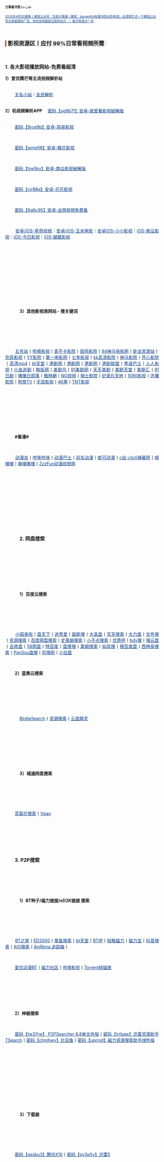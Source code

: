 <section style="font-size:16px;">
    <p>
        <span style="font-weight: bold; font-size: 10px;">万事屋书签 (ง •̀_•́)ง</span>
    </p>
    <p>
        <a href="http://qr06.cn/C3tw81" style="color: rgb(0, 56, 132); text-decoration-line: underline; font-size: 10px;">2020年4月1日更新丨微信公众号：包哥万事屋丨微信：baoge404</a><span style="color: rgb(0, 56, 132); text-decoration-line: underline; font-size: 10px;"><a href="https://mp.weixin.qq.com/mp/profile_ext?action=home&__biz=MzI5NDE1MDgzOQ==#wechat_redirect" style="color: rgb(0, 56, 132);">如果书签对你有用，还请帮忙点一下微信公众号文章底部的广告，你的支持就是包哥的动力：）每日有效点一次</a></span>
    </p>
    <p>
        <br/>
    </p>
    <p>
        <span style="caret-color: red; font-size: 18px; font-weight: bold; background-color: #C0504D;">&nbsp;</span><span style="caret-color: red; font-size: 18px; font-weight: bold; background-color: #EFEFEF;">&nbsp;影视资源区丨应付 99%日常看视频所需&nbsp;&nbsp;</span><br/>
    </p>
    <p style="line-height: normal;">
        <br/>
    </p>
    <p style="line-height: normal;">
        <span style="font-weight: bold;">1. 各大影视播放网站-免费看超清</span>
    </p>
    <p>
        <span style="font-weight: bold; caret-color: red; font-size: 14px;">1）爱优腾芒等主流视频解析站<br/></span>
    </p>
    <p style="text-align:justify; white-space: pre-wrap; font-size: 14px; line-height: normal;">
        <span style="color: rgb(0, 56, 132); text-decoration-line: underline;"><a href="https://www.administrator5.com/" style="color: rgb(0, 56, 132);">无名小站</a></span><span style="color: rgb(131, 131, 131);">丨</span><a href="http://www.qmaile.com/" style="caret-color: red; color: rgb(0, 56, 132); text-decoration-line: underline;">全民解析</a>
    </p>
    <p>
        <span style="font-weight: bold; font-size: 14px;">2）机视频解析APP</span> &nbsp; &nbsp;<span style="color: rgb(0, 56, 132); text-decoration-line: underline; font-size: 14px;"><a href="https://share.weiyun.com/5gNA4ss" style="color: rgb(0, 56, 132);">密码【ug9b7f】安卓-就爱看影视破解版</a></span>
    </p>
    <p style="text-align:justify; white-space: pre-wrap; font-size: 14px; line-height: normal;">
        <span style="caret-color: red; color: rgb(0, 56, 132); text-decoration-line: underline;"><a href="https://share.weiyun.com/5lGSFwC" style="caret-color: red; color: rgb(0, 56, 132);">密码【8rce9b】安卓-简易影视</a></span>
    </p>
    <p style="text-align:justify; white-space: pre-wrap; font-size: 14px; line-height: normal;">
        <span style="caret-color: red; color: rgb(0, 56, 132); text-decoration-line: underline;"><a href="https://share.weiyun.com/5cU80DE" style="caret-color: red; color: rgb(0, 56, 132);">密码【wmpfj8】安卓-飘花影视</a></span>
    </p>
    <p style="text-align:justify; white-space: pre-wrap; font-size: 14px; line-height: normal;">
        <span style="caret-color: red; color: rgb(0, 56, 132); text-decoration-line: underline;"><a href="https://share.weiyun.com/53dyzwD" style="caret-color: red; color: rgb(0, 56, 132);">密码【tne5kx】安卓-南瓜影视破解版</a></span>
    </p>
    <p style="text-align:justify; white-space: pre-wrap; font-size: 14px; line-height: normal;">
        <span style="caret-color: red; color: rgb(0, 56, 132); text-decoration-line: underline;"><a href="https://share.weiyun.com/5N89Qiu" style="caret-color: red; color: rgb(0, 56, 132);">密码【cjr88q】安卓-花花影视</a></span>
    </p>
    <p style="text-align:justify; white-space: pre-wrap; font-size: 14px; line-height: normal;">
        <span style="caret-color: red; color: rgb(0, 56, 132); text-decoration-line: underline;"><a href="https://share.weiyun.com/5Ckv3Aa" style="caret-color: red; color: rgb(0, 56, 132);">密码【8g6c95】安卓-全网视频免费看</a></span>
    </p>
    <p style="text-align:justify; white-space: pre-wrap; font-size: 14px; line-height: normal;">
        <a href="http://www.star.vin/" textvalue="安卓/iOS-星雨视频" style="caret-color: red; color: rgb(0, 56, 132); text-decoration-line: underline;">安卓/iOS-星雨视频</a><span style="caret-color: red; color: #838383;">丨</span><a href="https://ymdy.app/" style="caret-color: red; color: rgb(0, 56, 132); text-decoration-line: underline;">安卓/iOS-玉米电影</a><span style="caret-color: red; color: #838383;">丨</span><a href="https://xiao1.app/" style="caret-color: red; color: rgb(0, 56, 132); text-decoration-line: underline;">安卓iOS-小小影视</a><span style="caret-color: red; color: #838383;">丨</span><a href="https://apps.apple.com/cn/app/%E5%8D%97%E7%93%9C%E5%AE%B6%E5%85%B7/id1498953691" style="caret-color: red; color: rgb(0, 56, 132); text-decoration-line: underline;">iOS-南瓜影视</a><span style="caret-color: red; color: #838383;">丨</span><a href="https://apps.apple.com/cn/app/%E4%BB%8A%E6%97%A5%E5%BD%B1%E8%A7%86-%E7%9C%8B%E5%A5%BD%E5%89%A7-%E4%B8%8A%E4%BB%8A%E6%97%A5%E5%BD%B1%E8%A7%86/id1322243737" style="caret-color: red; color: rgb(0, 56, 132); text-decoration-line: underline;">iOS-今日影视</a><span style="caret-color: red; color: #838383;">丨</span><a href="https://apps.apple.com/cn/app/id1474749614" style="caret-color: red; color: rgb(0, 56, 132); text-decoration-line: underline;">iOS-蝴蝶影视</a>
    </p>
    <p style="text-align:left;white-space: pre-wrap; line-height: 1.75; font-size: 14px;">
        <br/>
    </p>
    <section yne-bulb-block="paragraph" style="white-space: pre-wrap; text-align: justify; line-height: 1.75; font-size: 14px;">
        <p style="line-height: normal;">
            <span style="font-weight: bold;">3）其他影视类网站 - 搜关键词</span>
        </p>
    </section>
    <p style="text-align:justify; white-space: pre-wrap; font-size: 14px; line-height: normal;">
        <a href="http://www.wuhaozhan.net/" textvalue="五号站" style="color: rgb(0, 56, 132); text-decoration-line: underline; font-size: 16px;"><span style="font-size: 14px;">五号站</span></a><span style="caret-color: red;">丨</span><a href="https://bde4.com/" style="caret-color: red; color: rgb(0, 56, 132); text-decoration-line: underline;">哔嘀影视</a><span style="caret-color: red;">丨</span><a href="https://www.zhenbuka.com/" style="caret-color: red; color: rgb(0, 56, 132); text-decoration-line: underline;">真不卡影院</a><span style="caret-color: red;">丨</span><a href="https://www.tianjiyy123.com/" style="caret-color: red; color: rgb(0, 56, 132); text-decoration-line: underline;">田鸡影院</a><span style="caret-color: red;">丨</span><a href="http://www.9rmb.com/" style="caret-color: red; color: rgb(0, 56, 132); text-decoration-line: underline;">94神马电影网</a><span style="caret-color: red;">丨</span><a href="https://www.vodsee.com/" style="caret-color: red; color: rgb(0, 56, 132); text-decoration-line: underline;">卧龙资源站</a><span style="caret-color: red;">丨</span><a href="https://www.nfmovies.com/" style="caret-color: red; color: rgb(0, 56, 132); text-decoration-line: underline;">奈菲影视</a><span style="caret-color: red;">丨</span><a href="https://www.yyzone.net/" style="caret-color: red; color: rgb(0, 56, 132); text-decoration-line: underline;">YY影院</a><span style="caret-color: red;">丨</span><a href="https://www.001d.com/" style="caret-color: red; color: rgb(0, 56, 132); text-decoration-line: underline;">第一电影网</a><span style="caret-color: red;">丨</span><a href="http://www.dynamicpuer.com/" style="caret-color: red; color: rgb(0, 56, 132); text-decoration-line: underline;">七年影视</a><span style="caret-color: red;">丨</span><a href="http://www.kk3.tv/" style="caret-color: red; color: rgb(0, 56, 132); text-decoration-line: underline;">kk高清影院</a><span style="caret-color: red;">丨</span><span style="caret-color: red; color: rgb(0, 56, 132); text-decoration-line: underline;"><a href="https://www.jlszyy.cc/" style="caret-color: red; color: rgb(0, 56, 132);">神马影院</a></span><span style="caret-color: red;">丨</span><a href="https://kushizhu.com/" textvalue="开心影院" style="color: rgb(0, 56, 132); font-size: 16px;"><span style="caret-color: red; text-decoration-line: underline; font-size: 14px;">开心影院</span></a><span style="caret-color: red;">丨</span><a href="https://www.mp4pa.com/" style="caret-color: red; color: rgb(0, 56, 132); text-decoration-line: underline;">高清mp4</a><span style="caret-color: red;">丨</span><a href="https://www.jsr9.com/" style="caret-color: red; color: rgb(0, 56, 132); text-decoration-line: underline;">bt天堂</a><span style="caret-color: red;">丨</span><a href="http://www.yueyu2.com/" textvalue="港剧网" style="color: rgb(0, 56, 132); font-size: 16px;"><span style="caret-color: red; text-decoration-line: underline; font-size: 14px;">港剧网</span></a><span style="caret-color: red;">丨</span><span style="caret-color: red; color: rgb(0, 56, 132); text-decoration-line: underline;"><a href="http://www.metvb1.com/index.html" style="color: rgb(0, 56, 132);">港剧网</a></span><span style="caret-color: red;">丨</span><a href="https://www.gangjuw.com/" style="caret-color: red; color: rgb(0, 56, 132); text-decoration-line: underline;">港剧网</a><span style="caret-color: red;">丨</span><a href="https://www.wotvb.com/" style="caret-color: red; color: rgb(0, 56, 132); text-decoration-line: underline;">港剧联盟</a><span style="caret-color: red;">丨</span><a href="https://www.tvb8c.com/" style="caret-color: red; color: rgb(0, 56, 132); text-decoration-line: underline;">粤语巴士</a><span style="caret-color: red;">丨</span><a href="http://www.yyetss.com/" style="caret-color: red; color: rgb(0, 56, 132); text-decoration-line: underline;">人人影视</a><span style="caret-color: red;">丨</span><a href="http://www.ixiazai.vip/" style="caret-color: red; color: rgb(0, 56, 132); text-decoration-line: underline;">小虫追剧</a><span style="caret-color: red;">丨</span><a href="https://www.hanfan.cc/" style="caret-color: red; color: rgb(0, 56, 132); text-decoration-line: underline;">韩饭网</a><span style="caret-color: red;">丨</span><a href="http://www.meijuniao.com/" style="caret-color: red; color: rgb(0, 56, 132); text-decoration-line: underline;">美剧鸟</a><span style="caret-color: red;">丨</span><a href="https://91mjw.com/" style="caret-color: red; color: rgb(0, 56, 132); text-decoration-line: underline;">91美剧网</a><span style="caret-color: red;">丨</span><a href="http://www.ttzmz.vip/" style="caret-color: red; color: rgb(0, 56, 132); text-decoration-line: underline;">天天美剧</a><span style="caret-color: red;">丨</span><a href="http://www.meijutt.cn/" style="caret-color: red; color: rgb(0, 56, 132); text-decoration-line: underline;">美剧天堂</a><span style="caret-color: red;">丨</span><a href="http://www.meijuhui520.com/" style="caret-color: red; color: rgb(0, 56, 132); text-decoration-line: underline;">美剧汇</a><span style="caret-color: red;">丨</span><a href="http://www.wwmulu.com/" style="caret-color: red; color: rgb(0, 56, 132); text-decoration-line: underline;">91日剧</a><span style="caret-color: red;">丨</span><a href="http://www.zzrbl.com/" style="caret-color: red; color: rgb(0, 56, 132); text-decoration-line: underline;">猪猪日部落</a><span style="caret-color: red;">丨</span><a href="https://8maple.ru/" style="caret-color: red; color: rgb(0, 56, 132); text-decoration-line: underline;">楓林網</a><span style="caret-color: red;">丨</span><a href="https://www.novipnoad.com/" style="caret-color: red; color: rgb(0, 56, 132); text-decoration-line: underline;">NO视频</a><span style="caret-color: red;">丨</span><a href="http://www.74bt.com/" style="caret-color: red; color: rgb(0, 56, 132); text-decoration-line: underline;">骑士影院</a><span style="caret-color: red;">丨</span><a href="http://www.jlpcn.net/" style="caret-color: red; color: rgb(0, 56, 132); text-decoration-line: underline;">纪录片天地</a><span style="caret-color: red;">丨</span><a href="http://1090ys.com/" style="caret-color: red; color: rgb(0, 56, 132); text-decoration-line: underline;">1090影视</a><span style="caret-color: red;">丨</span><a href="http://www.xunbody.com/" style="caret-color: red; color: rgb(0, 56, 132); text-decoration-line: underline;">迅播影院</a><span style="caret-color: red;">丨</span><a href="http://xiguayyv1.com/" style="caret-color: red; color: rgb(0, 56, 132); text-decoration-line: underline;">狗带TV</a><span style="caret-color: red;">丨</span><a href="https://53ys.cc/" style="caret-color: red; color: rgb(0, 56, 132); text-decoration-line: underline;">无双影视</a><span style="caret-color: red;">丨</span><a href="http://www.kkkkmao.com/" style="caret-color: red; color: rgb(0, 56, 132); text-decoration-line: underline;">4K屋</a><span style="caret-color: red;">丨</span><a href="http://www.tntdy3.vip/" textvalue="TNT影视" style="caret-color: red; color: rgb(0, 56, 132); text-decoration-line: underline;">TNT影视</a>
    </p>
    <p style="text-align:justify;white-space: pre-wrap; line-height: 1.75; font-size: 14px;">
        <br/>
    </p>
    <p style="text-align:justify; white-space: pre-wrap; font-size: 14px; line-height: normal;">
        <span style="font-weight: bold;">#看漫#</span>
    </p>
    <p style="text-align:justify; white-space: pre-wrap; font-size: 14px; line-height: normal;">
        <a href="http://www.dmd8.com/" textvalue="动漫岛" style="color: rgb(0, 56, 132); text-decoration-line: underline; font-size: 16px;"><span style="font-size: 14px;">动漫岛</span></a><span style="caret-color: red;">丨</span><a href="http://www.bimibimi.tv/" style="caret-color: red; color: rgb(0, 56, 132); text-decoration-line: underline;">哔咪哔咪</a><span style="caret-color: red;">丨</span><a href="http://www.busdm.com/" style="caret-color: red; color: rgb(0, 56, 132); text-decoration-line: underline;">动漫巴士</a><span style="caret-color: red;">丨</span><a href="https://dmfengche.com/" style="caret-color: red; color: rgb(0, 56, 132); text-decoration-line: underline;">风车动漫</a><span style="caret-color: red;">丨</span><a href="http://www.nicotv.me/" style="caret-color: red; color: rgb(0, 56, 132); text-decoration-line: underline;">妮可动漫</a><span style="caret-color: red;">丨</span><a href="https://www.clicli.me/" style="caret-color: red; color: rgb(0, 56, 132); text-decoration-line: underline;">c站-clicli弹幕网</a><span style="caret-color: red;">丨</span><a href="https://www.dililitv.com/" style="caret-color: red; color: rgb(0, 56, 132); text-decoration-line: underline;">嘀哩哩</a><span style="caret-color: red;">丨</span><a href="http://www.silisili.cc/" style="caret-color: red; color: rgb(0, 56, 132); text-decoration-line: underline;">嘶哩嘶哩</a><span style="caret-color: red;">丨</span><a href="http://www.zzzfun.com/" style="caret-color: red; color: rgb(0, 56, 132); text-decoration-line: underline;">ZzzFun动漫视频网</a>
    </p>
    <p style="text-align:justify;white-space: pre-wrap; line-height: 1.75; font-size: 14px;">
        <br/>
    </p>
    <section yne-bulb-block="paragraph" style="white-space: pre-wrap; text-align: justify; line-height: 1.75; font-size: 14px;">
        <p style="line-height: normal;">
            <span style="font-weight: bold; font-size: 16px;">2. 网盘搜索</span>
        </p>
    </section>
    <section yne-bulb-block="paragraph" style="white-space: pre-wrap; text-align: justify; line-height: 1.75; font-size: 14px;">
        <p style="line-height: normal;">
            <span style="font-weight: bold;">1）百度云搜索</span>
        </p>
    </section>
    <p style="text-align:justify; white-space: pre-wrap; font-size: 14px; line-height: normal;">
        <a href="https://www.xiaozhaolaila.com/" textvalue="小昭来啦" style="color: rgb(0, 56, 132); text-decoration-line: underline; font-size: 16px;"><span style="font-size: 14px;">小昭来啦</span></a><span style="caret-color: red;">丨</span><a href="https://www.pantianxia.com/" style="caret-color: red; color: rgb(0, 56, 132); text-decoration-line: underline;">盘天下</a><span style="caret-color: red;">丨</span><a href="http://hao.misiai.com/" style="caret-color: red; color: rgb(0, 56, 132); text-decoration-line: underline;">迷思爱</a><span style="caret-color: red;">丨</span><a href="https://www.chaonengso.com/" style="caret-color: red; color: rgb(0, 56, 132); text-decoration-line: underline;">超能搜</a><span style="caret-color: red;">丨</span><a href="https://www.dashengpan.com/" style="caret-color: red; color: rgb(0, 56, 132); text-decoration-line: underline;">大圣盘</a><span style="caret-color: red;">丨</span><a href="http://www.daysou.com/" style="caret-color: red; color: rgb(0, 56, 132); text-decoration-line: underline;">天天搜索</a><span style="caret-color: red;">丨</span><a href="https://dalipan.com/" style="caret-color: red; color: rgb(0, 56, 132); text-decoration-line: underline;">大力盘</a><span style="caret-color: red;">丨</span><a href="http://wjsou.com/" style="caret-color: red; color: rgb(0, 56, 132); text-decoration-line: underline;">文件搜</a><span style="caret-color: red;">丨</span><a href="http://magnet.chongbuluo.com/" style="caret-color: red; color: rgb(0, 56, 132); text-decoration-line: underline;">资源搜索</a><span style="caret-color: red;">丨</span><span style="caret-color: red; color: rgb(0, 56, 132); text-decoration-line: underline;"><a href="http://m.51caichang.com/" style="color: rgb(0, 56, 132);">百度网盘搜索</a></span><span style="caret-color: red;">丨</span><a href="http://slimego.cn/" style="caret-color: red; color: rgb(0, 56, 132); text-decoration-line: underline;">史莱姆搜索</a><span style="caret-color: red;">丨</span><a href="https://www.xiaoso.net/" style="caret-color: red; color: rgb(0, 56, 132); text-decoration-line: underline;">小不点搜索</a><span style="caret-color: red;">丨</span><a href="http://uzi8.cn/" style="caret-color: red; color: rgb(0, 56, 132); text-decoration-line: underline;">优质吧</a><span style="caret-color: red;">丨</span><a href="http://www.bdyso.com/" style="caret-color: red; color: rgb(0, 56, 132); text-decoration-line: underline;">bdy搜</a><span style="caret-color: red;">丨</span><a href="https://www.soyunpan.com/" style="caret-color: red; color: rgb(0, 56, 132); text-decoration-line: underline;">搜云盘</a><span style="caret-color: red;">丨</span><a href="https://www.quzhuanpan.com/" style="caret-color: red; color: rgb(0, 56, 132); text-decoration-line: underline;">去转盘</a><span style="caret-color: red;">丨</span><a href="https://www.58wangpan.com/" style="caret-color: red; color: rgb(0, 56, 132); text-decoration-line: underline;">58网盘</a><span style="caret-color: red;">丨</span><a href="http://www.tebaidu.com/" style="caret-color: red; color: rgb(0, 56, 132); text-decoration-line: underline;">特百度</a><span style="caret-color: red;">丨</span><a href="https://www.pansoso.com/" style="caret-color: red; color: rgb(0, 56, 132); text-decoration-line: underline;">盘搜搜</a><span style="caret-color: red;">丨</span><a href="http://www.slimego.cn/" style="caret-color: red; color: rgb(0, 56, 132); text-decoration-line: underline;">莱姆搜索</a><span style="caret-color: red;">丨</span><a href="http://www.rufengso.net/" style="caret-color: red; color: rgb(0, 56, 132); text-decoration-line: underline;">如风搜</a><span style="caret-color: red;">丨</span><a href="https://www.sobaidupan.com/" style="caret-color: red; color: rgb(0, 56, 132); text-decoration-line: underline;">搜百度盘</a><span style="caret-color: red;">丨</span><a href="https://xilinjie.cc/" style="caret-color: red; color: rgb(0, 56, 132); text-decoration-line: underline;">西林街搜索</a><span style="caret-color: red;">丨</span><a href="http://www.pansou.com/" style="caret-color: red; color: rgb(0, 56, 132); text-decoration-line: underline;">PanSou盘搜</a><span style="caret-color: red;">丨</span><a href="http://www.kengso.com/" style="caret-color: red; color: rgb(0, 56, 132); text-decoration-line: underline;">坑搜网</a><span style="caret-color: red;">丨</span><a href="https://www.xiaobaipan.com/" style="caret-color: red; color: rgb(0, 56, 132); text-decoration-line: underline;">小白盘</a>
    </p>
    <p style="text-align:justify; white-space: pre-wrap; font-size: 14px; line-height: normal;">
        <span style="font-weight: bold; caret-color: red;">2）蓝奏云搜索<br/></span>
    </p>
    <section yne-bulb-block="paragraph" style="white-space: pre-wrap; text-align: justify; line-height: 1.75; font-size: 14px;">
        <p style="line-height: normal;">
            <span style="color: rgb(0, 56, 132); text-decoration-line: underline;"><a href="https://www.birdiesearch.com/register.html" style="color: rgb(0, 56, 132);">BirdieSearch</a></span><span style="caret-color: red;">丨</span><a href="https://www.hfwzbk.com/lzys/" style="caret-color: red; color: rgb(0, 56, 132); text-decoration-line: underline;">资源搜索</a><span style="caret-color: red;">丨</span><a href="https://www.yunpanjingling.com/" style="caret-color: red; color: rgb(0, 56, 132); text-decoration-line: underline;">云盘精灵</a>
        </p>
    </section>
    <section yne-bulb-block="paragraph" style="white-space: pre-wrap; text-align: justify; line-height: 1.75; font-size: 14px;">
        <p style="line-height: normal;">
            <span style="font-weight: bold;">3）城通网盘搜索</span>
        </p>
    </section>
    <p style="text-align:justify; white-space: pre-wrap; font-size: 14px; line-height: normal;">
        <span style="color: rgb(0, 56, 132); text-decoration-line: underline;"><a href="http://www.lanjuhua.com/" style="color: rgb(0, 56, 132);">蓝菊花搜索</a></span><span style="caret-color: red;">丨</span><a href="http://ct.vpan123.com/" style="caret-color: red; color: rgb(0, 56, 132); text-decoration-line: underline;">Vpan</a>
    </p>
    <p style="text-align:justify; white-space: pre-wrap; font-size: 14px; line-height: normal;">
        <br/>
    </p>
    <p style="text-align:justify; white-space: pre-wrap; font-size: 14px; line-height: normal;">
        <span style="font-weight: bold; font-size: 16px;">3. P2P搜索</span>
    </p>
    <section yne-bulb-block="paragraph" style="white-space: pre-wrap; text-align: justify; line-height: 1.75; font-size: 14px;">
        <p style="line-height: normal;">
            <span style="font-weight: bold;">1）BT种子/磁力链接/eD2K链接 搜索</span>
        </p>
    </section>
    <p style="text-align:justify; white-space: pre-wrap; font-size: 14px; line-height: normal;">
        <span style="color: rgb(0, 56, 132); text-decoration-line: underline;"><a href="http://www.2btjia.com/" style="color: rgb(0, 56, 132);">BT之家</a></span><span style="caret-color: red;">丨</span><a href="https://www.ed2000.com/" style="caret-color: red; color: rgb(0, 56, 132); text-decoration-line: underline;">ED2000</a><span style="caret-color: red;">丨</span><a href="https://www.zhangyusousuo.com/" style="caret-color: red; color: rgb(0, 56, 132); text-decoration-line: underline;">章鱼搜索</a><span style="caret-color: red;">丨</span><a href="http://www.btbttt.com/" style="caret-color: red; color: rgb(0, 56, 132); text-decoration-line: underline;">bt天堂</a><span style="caret-color: red;">丨</span><a href="https://www.btba.cc/" style="caret-color: red; color: rgb(0, 56, 132); text-decoration-line: underline;">BT吧</a><span style="caret-color: red;">丨</span><a href="http://cili.search.qinggl.com/" style="caret-color: red; color: rgb(0, 56, 132); text-decoration-line: underline;">轻略磁力</a><span style="caret-color: red;">丨</span><a href="http://cilibao.biz/" style="caret-color: red; color: rgb(0, 56, 132); text-decoration-line: underline;">磁力宝</a><span style="caret-color: red;">丨</span><a href="https://www.btdiv.com/" style="caret-color: red; color: rgb(0, 56, 132); text-decoration-line: underline;">抖音搜索</a><span style="caret-color: red;">丨</span><a href="https://www.aiosearch.com/" style="caret-color: red; color: rgb(0, 56, 132); text-decoration-line: underline;">AIO搜索</a><span style="caret-color: red;">丨</span><a href="https://www.anirena.com/" style="caret-color: red; color: rgb(0, 56, 132); text-decoration-line: underline;">AniRena 追踪器</a><span style="caret-color: red;">丨</span>
    </p>
    <p style="text-align:justify; white-space: pre-wrap; font-size: 14px; line-height: normal;">
        <span style="color: rgb(0, 56, 132); text-decoration-line: underline;"><a href="http://kisssub.org/" style="color: rgb(0, 56, 132);">爱恋动漫BT</a></span><span style="caret-color: red;">丨</span><a href="https://www.cilisql.com/" style="caret-color: red; color: rgb(0, 56, 132); text-decoration-line: underline;">磁力社区</a><span style="caret-color: red;">丨</span><a href="https://www.bde4.com/" style="caret-color: red; color: rgb(0, 56, 132); text-decoration-line: underline;">哔嘀影视</a><span style="caret-color: red;">丨</span><a href="https://www.torrentkitty.app/" style="caret-color: red; color: rgb(0, 56, 132); text-decoration-line: underline;">Torrent转磁铁</a>
    </p>
    <p style="text-align:justify; white-space: pre-wrap; font-size: 14px; line-height: normal;">
        <br/>
    </p>
    <p style="text-align:justify; white-space: pre-wrap; font-size: 14px; line-height: normal;">
        <span style="font-weight: bold;">2）神器搜索</span>
    </p>
    <p style="text-align:justify; white-space: pre-wrap; font-size: 14px; line-height: normal;">
        <span style="color: rgb(0, 56, 132); text-decoration-line: underline;"><a href="https://share.weiyun.com/5i2Yb7h" style="color: rgb(0, 56, 132);">密码【tw37rw】 P2PSearcher 8.8单文件版</a></span><span style="caret-color: red;">丨</span><a href="https://share.weiyun.com/59olaDh" style="caret-color: red; color: rgb(0, 56, 132); text-decoration-line: underline;">密码【irrbaw】迅雷资源助手TSearch</a><span style="caret-color: red;">丨</span><a href="https://share.weiyun.com/5DHZGKk" style="caret-color: red; color: rgb(0, 56, 132); text-decoration-line: underline;">密码【chmhwy】比目鱼</a><span style="caret-color: red;">丨</span><a href="https://share.weiyun.com/55WexLp" style="caret-color: red; color: rgb(0, 56, 132); text-decoration-line: underline;">密码【uprnid】磁力资源搜索助手绿色版</a>
    </p>
    <p style="text-align:justify;white-space: pre-wrap; line-height: 1.75; font-size: 14px;">
        <br/>
    </p>
    <section yne-bulb-block="paragraph" style="white-space: pre-wrap; text-align: justify; line-height: 1.75; font-size: 14px;">
        <p style="line-height: normal;">
            <span style="font-weight: bold;">3）下载器</span>
        </p>
    </section>
    <p style="text-align:justify; white-space: pre-wrap; font-size: 14px; line-height: normal;">
        <span style="color: rgb(0, 56, 132); text-decoration-line: underline;"><a href="https://share.weiyun.com/5MrRkLv" style="color: rgb(0, 56, 132);">密码【qssbu3】腾讯X10</a></span><span style="caret-color: red;">丨</span><a href="https://share.weiyun.com/5cTXC7p" style="caret-color: red; color: rgb(0, 56, 132); text-decoration-line: underline;">密码【py3p5y】迅雷5</a>
    </p>
    <p style="text-align:justify; white-space: pre-wrap; font-size: 14px; line-height: normal;">
        <br/>
    </p>
    <p style="text-align:justify; white-space: pre-wrap; font-size: 14px; line-height: normal;">
        <br/>
    </p>
    <p style="text-align:justify; white-space: pre-wrap; font-size: 14px; line-height: normal;">
        <br/>
    </p>
    <p style="text-align:justify; white-space: pre-wrap; font-size: 14px; line-height: normal;">
        <span style="font-weight: bold; font-size: 18px; background-color: #C0504D;"> </span><span style="font-weight: bold; font-size: 18px; background-color: #EFEFEF;"> 音乐资源区丨满足你对音乐的所有幻想 &nbsp;</span>
    </p>
    <p style="text-align:justify; white-space: pre-wrap; font-size: 14px; line-height: normal;">
        <br/>
    </p>
    <p style="text-align:justify; white-space: pre-wrap; font-size: 14px; line-height: normal;">
        <span style="font-weight: bold;">1. 聚合类听歌软件</span>
    </p>
    <p style="text-align:justify; white-space: pre-wrap; font-size: 14px; line-height: normal;">
        <span style="color: rgb(0, 56, 132); text-decoration-line: underline;"><a href="https://listen1.github.io/listen1/" style="color: rgb(0, 56, 132);">Listen 1 全平台下载链接</a></span><span style="caret-color: red;">丨</span><a href="https://share.weiyun.com/50TNCe9" style="caret-color: red; color: rgb(0, 56, 132); text-decoration-line: underline;">密码【q6kqk4】发条APP - 此链防下架，可自行到应用商店下载</a>
    </p>
    <p style="text-align:justify; white-space: pre-wrap; font-size: 14px; line-height: normal;">
        <br/>
    </p>
    <p style="text-align:justify; white-space: pre-wrap; font-size: 14px; line-height: normal;">
        <span style="font-weight: bold;">2. 高音质音频全网下载</span>
    </p>
    <p style="text-align:justify; white-space: pre-wrap; font-size: 14px; line-height: normal;">
        <span style="color: rgb(0, 56, 132); text-decoration-line: underline;"><a href="https://share.weiyun.com/5Oc2Fcu" textvalue="密码【p368nr】安卓- 五音助手v2.2.4" style="color: rgb(0, 56, 132);">密码【p368nr】安卓- 五音助手v2.2.4</a></span>
    </p>
    <p style="text-align:justify; white-space: pre-wrap; font-size: 14px; line-height: normal;">
        <span style="caret-color: red; color: rgb(0, 56, 132); text-decoration-line: underline;"><a href="https://share.weiyun.com/5hsqkdz" style="caret-color: red; color: rgb(0, 56, 132);">密码【erqtcm】安卓-五音助手v2.2.4_兼容版</a></span>
    </p>
    <p style="text-align:justify; white-space: pre-wrap; font-size: 14px; line-height: normal;">
        <span style="caret-color: red; color: rgb(0, 56, 132); text-decoration-line: underline;"><a href="https://share.weiyun.com/5q8qqVR" style="caret-color: red; color: rgb(0, 56, 132);">密码【s94wgk】安卓-无名音乐v2.1-网易云音乐+QQ音乐</a></span>
    </p>
    <p style="text-align:justify; white-space: pre-wrap; font-size: 14px; line-height: normal;">
        <span style="caret-color: red; color: rgb(0, 56, 132); text-decoration-line: underline;"><a href="https://share.weiyun.com/5SJNzMj" style="caret-color: red; color: rgb(0, 56, 132);">密码【r35ts6】安卓-魔音1.1</a></span>
    </p>
    <p style="text-align:justify; white-space: pre-wrap; font-size: 14px; line-height: normal;">
        <span style="caret-color: red; color: rgb(0, 56, 132); text-decoration-line: underline;"><a href="https://share.weiyun.com/5yO5XzG" style="caret-color: red; color: rgb(0, 56, 132);">密码【ydiq4d】安卓-轻音乐2.3.2</a></span>
    </p>
    <p style="text-align:justify; white-space: pre-wrap; font-size: 14px; line-height: normal;">
        <span style="caret-color: red; color: rgb(0, 56, 132); text-decoration-line: underline;"><a href="https://share.weiyun.com/5JSoJGl" style="caret-color: red; color: rgb(0, 56, 132);">密码【rby8d6】安卓-ONE MUSIC v1.8</a></span>
    </p>
    <p style="text-align:justify; white-space: pre-wrap; font-size: 14px; line-height: normal;">
        <span style="caret-color: red; color: rgb(0, 56, 132); text-decoration-line: underline;"><a href="https://share.weiyun.com/5kFbXmw" style="caret-color: red; color: rgb(0, 56, 132);">密码【umtt3i】安卓-QMD v1.4.9</a></span>
    </p>
    <p style="text-align:justify; white-space: pre-wrap; font-size: 14px; line-height: normal;">
        <span style="caret-color: red; color: rgb(0, 56, 132); text-decoration-line: underline;"><a href="https://share.weiyun.com/5tMQngx" style="caret-color: red; color: rgb(0, 56, 132);">密码【bunm6x】win电脑-MP3jam</a></span>
    </p>
    <p style="text-align:justify; white-space: pre-wrap; font-size: 14px; line-height: normal;">
        <span style="caret-color: red; color: rgb(0, 56, 132); text-decoration-line: underline;"><a href="https://share.weiyun.com/5HSUE0I" style="caret-color: red; color: rgb(0, 56, 132);">密码【w4asyv】win电脑-鱼声音乐-可下载网易云音乐</a></span>
    </p>
    <p style="text-align:justify; white-space: pre-wrap; font-size: 14px; line-height: normal;">
        <span style="caret-color: red; color: rgb(0, 56, 132); text-decoration-line: underline;"><a href="https://share.weiyun.com/5ZLXOlg" style="caret-color: red; color: rgb(0, 56, 132);">密码【ptqq82】win电脑-音乐迷</a></span>
    </p>
    <p style="text-align:justify; white-space: pre-wrap; font-size: 14px; line-height: normal;">
        <span style="caret-color: red; color: rgb(0, 56, 132); text-decoration-line: underline;"><a href="https://moresound.tk/music/" style="color: #003884;">网站-摩声</a></span><span style="caret-color: red;">丨</span><a href="https://www.sq688.com/" style="caret-color: red; color: rgb(0, 56, 132); text-decoration-line: underline;">网站-SQ688无损音乐交流</a><span style="caret-color: red;">丨</span><a href="http://a1one7.gz01.bdysite.com/music/" style="caret-color: red; color: rgb(0, 56, 132); text-decoration-line: underline;">网站-ONE MUSIC</a><span style="caret-color: red;">丨</span><a href="https://www.50yin.com/" style="caret-color: red; color: rgb(0, 56, 132); text-decoration-line: underline;">50YIN-音乐论坛</a><span style="caret-color: red;">丨</span><span style="caret-color: red; color: rgb(0, 56, 132); text-decoration-line: underline;"><a href="https://sacdr.net/forum.php" style="color: #003884;">易音音乐论坛</a></span><span style="caret-color: red;">丨</span><a href="https://www.xlebbs.com/" style="caret-color: red; color: rgb(0, 56, 132); text-decoration-line: underline;">享乐音乐论坛</a><span style="caret-color: red;">丨</span><span style="caret-color: red; color: rgb(0, 56, 132); text-decoration-line: underline;"><a href="http://www.ccsdj.com/forum.php" style="color: #003884;">串串烧音乐论坛</a></span><span style="caret-color: red;">丨</span><a href="https://www.cdbao.net/" style="caret-color: red; color: rgb(0, 56, 132); text-decoration-line: underline;">CD包音乐网论坛</a><span style="caret-color: red;">丨</span><a href="https://wusunyinyue.cn/forum.php" style="caret-color: red; color: rgb(0, 56, 132); text-decoration-line: underline;">无损音乐网-论坛</a><span style="caret-color: red;">丨</span><a href="https://sacdr.net/plugin.php?id=comeing_guide" style="caret-color: red; color: rgb(0, 56, 132); text-decoration-line: underline;">SACDR 音乐论坛</a><span style="caret-color: red;">丨</span><a href="https://dsdlove.com/" style="caret-color: red; color: rgb(0, 56, 132); text-decoration-line: underline;">dsd音乐论坛</a><span style="caret-color: red;">丨</span><a href="http://www.zhiaimusic.com/" style="caret-color: red; color: rgb(0, 56, 132); text-decoration-line: underline;">至爱音乐论坛</a><span style="caret-color: red;">丨</span><a href="http://www.mixrnb.com/" style="caret-color: red; color: rgb(0, 56, 132); text-decoration-line: underline;">MixRNB 音乐论坛</a><span style="caret-color: red;">丨</span><a href="http://www.52qingyin.cn/" style="caret-color: red; color: rgb(0, 56, 132); text-decoration-line: underline;">清音陋屋 音乐论坛</a>
    </p>
    <p style="text-align:justify; white-space: pre-wrap; font-size: 14px; line-height: normal;">
        <br/>
    </p>
    <p style="text-align:justify; white-space: pre-wrap; font-size: 14px; line-height: normal;">
        <br/>
    </p>
    <p style="text-align:justify; white-space: pre-wrap; font-size: 14px; line-height: normal;">
        <span style="font-weight: bold; font-size: 16px; background-color: #C0504D;"> </span><span style="font-weight: bold; font-size: 16px; background-color: #EFEFEF;"> 漫画资源区丨拥抱沉浸式的二次元世界 &nbsp;</span>
    </p>
    <p style="text-align:justify; white-space: pre-wrap; font-size: 14px; line-height: normal;">
        <br/>
    </p>
    <p style="text-align:justify; white-space: pre-wrap; font-size: 14px; line-height: normal;">
        <span style="font-weight: bold; font-size: 16px;">1. 漫画资源网站</span>
    </p>
    <section yne-bulb-block="paragraph" style="white-space: pre-wrap; text-align: justify; line-height: 1.75; font-size: 14px;">
        <p style="line-height: normal;">
            <a href="https://www.soman.com/" textvalue="搜漫" style="color: rgb(0, 56, 132); text-decoration-line: underline; font-size: 16px;"><span style="font-size: 14px;">搜漫</span></a><span style="caret-color: red;">丨</span><a href="https://www.fzdm.com/" style="caret-color: red; color: rgb(0, 56, 132); text-decoration-line: underline;">风之动漫</a><span style="caret-color: red;">丨</span><a href="http://www.dm5.com/" style="caret-color: red; color: rgb(0, 56, 132); text-decoration-line: underline;">动漫屋</a><span style="caret-color: red;">丨</span><a href="http://www.1kkk.com/" style="caret-color: red; color: rgb(0, 56, 132); text-decoration-line: underline;">极速漫画</a><span style="caret-color: red;">丨</span><a href="https://www.manhuatai.com/" style="caret-color: red; color: rgb(0, 56, 132); text-decoration-line: underline;">漫画台</a><span style="caret-color: red;">丨</span><a href="https://www.manhuagui.com/" style="caret-color: red; color: rgb(0, 56, 132); text-decoration-line: underline;">漫画柜</a><span style="caret-color: red;">丨</span><a href="https://www.tohomh123.com/" style="caret-color: red; color: rgb(0, 56, 132); text-decoration-line: underline;">土豪漫画</a><span style="caret-color: red;">丨</span><a href="https://www.ishuhui.com/" style="caret-color: red; color: rgb(0, 56, 132); text-decoration-line: underline;">鼠绘漫画网</a><span style="caret-color: red;">丨</span><a href="https://www.dmzj.com/" style="caret-color: red; color: rgb(0, 56, 132); text-decoration-line: underline;">动漫之家</a><span style="caret-color: red;">丨</span><a href="http://www.manben.com/mh-yaoshenji/" style="caret-color: red; color: rgb(0, 56, 132); text-decoration-line: underline;">漫本</a><span style="caret-color: red;">丨</span><a href="https://www.manmanapp.com/comic/category_1.html" style="caret-color: red; color: rgb(0, 56, 132); text-decoration-line: underline;">漫漫漫画</a><span style="caret-color: red;">丨</span><a href="http://manhua.weibo.com/s/%E9%9D%9E%E4%BA%BA%E5%93%89" style="caret-color: red; color: rgb(0, 56, 132); text-decoration-line: underline;">漫画-微博动漫</a><span style="caret-color: red;">丨</span><a href="http://manhua.weibo.com/" style="caret-color: red; color: rgb(0, 56, 132); text-decoration-line: underline;">微博动漫</a><span style="caret-color: red;">丨</span><a href="http://www.buka.cn/" style="caret-color: red; color: rgb(0, 56, 132); text-decoration-line: underline;">布卡漫画</a>
        </p>
    </section>
    <p style="text-align:justify;white-space: pre-wrap; line-height: 1.75; font-size: 14px;">
        <br/>
    </p>
    <section yne-bulb-block="paragraph" style="white-space: pre-wrap; text-align: justify; line-height: 1.75; font-size: 14px;">
        <p style="line-height: normal;">
            <span style="font-weight: bold; font-size: 16px;">2. 漫画资源APP</span>
        </p>
    </section>
    <section yne-bulb-block="paragraph" style="white-space: pre-wrap; text-align: justify; line-height: 1.75; font-size: 14px;">
        <p style="line-height: normal;">
            <a href="https://share.weiyun.com/5vGEdfH" style="color: rgb(0, 56, 132); text-decoration-line: underline;">密码【r8hv97】异次元-安卓</a>
        </p>
    </section>
    <section yne-bulb-block="paragraph" style="white-space: pre-wrap; text-align: justify; line-height: 1.75; font-size: 14px;">
        <p style="line-height: normal;">
            <a href="https://share.weiyun.com/5inxWtB" style="color: rgb(0, 56, 132); text-decoration-line: underline;">密码【vw8q6f】异次元-245个图源</a>
        </p>
    </section>
    <section yne-bulb-block="paragraph" style="white-space: pre-wrap; text-align: justify; line-height: 1.75; font-size: 14px;">
        <p style="line-height: normal;">
            <a href="https://share.weiyun.com/5B0NS8z" style="color: rgb(0, 56, 132); text-decoration-line: underline;">密码【n4sgv4】荟聚动漫-iOS15个漫画源</a>
        </p>
    </section>
    <section yne-bulb-block="paragraph" style="white-space: pre-wrap; text-align: justify; line-height: 1.75; font-size: 14px;">
        <p style="line-height: normal;">
            <a href="https://share.weiyun.com/5ifZag9" style="color: rgb(0, 56, 132); text-decoration-line: underline;">密码【mnc9q5】坏坏猫-安卓去广告版</a>
        </p>
    </section>
    <p style="text-align:justify; white-space: pre-wrap; font-size: 14px; line-height: normal;">
        <a href="http://ddcat.noear.org/" textvalue="多多猫-安卓iOS" style="color: rgb(0, 56, 132); text-decoration-line: underline; font-size: 16px;"><span style="font-size: 14px;">多多猫-安卓iOS</span></a>
    </p>
    <p style="text-align:justify;white-space: pre-wrap; line-height: 1.75; font-size: 14px;">
        <br/>
    </p>
    <section yne-bulb-block="paragraph" style="white-space: pre-wrap; text-align: justify; line-height: 1.75; font-size: 14px;">
        <p style="line-height: normal;">
            <span style="font-weight: bold; font-size: 16px;">3.支持Kendle推送的漫画资源网站</span>
        </p>
    </section>
    <p style="text-align:justify; white-space: pre-wrap; font-size: 14px; line-height: normal;">
        <a href="https://volmoe.com/" textvalue="Vol.moe" style="color: rgb(0, 56, 132); text-decoration-line: underline; font-size: 16px;"><span style="font-size: 14px;">Vol.moe</span></a><span style="caret-color: red;">丨</span><a href="https://kindlemh.cc/?__K=12be981992d205efc94d6c5c9f9c2956b1586334871_12098" style="caret-color: red; color: rgb(0, 56, 132); text-decoration-line: underline;">kindle漫画小站</a><span style="caret-color: red;">丨</span><a href="http://www.kindlecomic.net/" style="caret-color: red; color: rgb(0, 56, 132); text-decoration-line: underline;">kindle漫画</a><span style="caret-color: red;">丨</span><a href="https://www.manhuabudang.com/" style="caret-color: red; color: rgb(0, 56, 132); text-decoration-line: underline;">漫画补档</a><span style="caret-color: red;">丨</span><a href="http://www.binnao.com/" style="caret-color: red; color: rgb(0, 56, 132); text-decoration-line: underline;">缤闹kindle论坛</a>
    </p>
    <p style="text-align:justify;white-space: pre-wrap; line-height: 1.75; font-size: 14px;">
        <br/>
    </p>
    <section yne-bulb-block="paragraph" style="white-space: pre-wrap; text-align: justify; line-height: 1.75; font-size: 14px;">
        <p style="line-height: normal;">
            <span style="font-weight: bold; font-size: 16px; background-color: #c0504d;"> </span><span style="font-weight: bold; font-size: 16px; background-color: #efefef;"> 小说资源区丨比爽文更爽的是免费看爽文 &nbsp;</span>
        </p>
    </section>
    <p style="text-align:justify;white-space: pre-wrap; line-height: 1.75; font-size: 14px;">
        <br/>
    </p>
    <p style="text-align:justify; white-space: pre-wrap; font-size: 14px; line-height: normal;">
        <a href="https://www.7sebook.com/disk" textvalue="七秒书盘-电子书" style="color: rgb(0, 56, 132); text-decoration-line: underline; font-size: 16px;"><span style="font-size: 14px;">七秒书盘-电子书</span></a><span style="caret-color: red;">丨</span><a href="https://www.jiumodiary.com/" style="caret-color: red; color: rgb(0, 56, 132); text-decoration-line: underline;">鸠摩搜索-电子书</a><span style="caret-color: red;">丨</span><a href="https://www.shudan.vip/" style="caret-color: red; color: rgb(0, 56, 132); text-decoration-line: underline;">书单网-电子书</a><span style="caret-color: red;">丨</span><a href="http://kindle.archiew.top/" style="caret-color: red; color: rgb(0, 56, 132); text-decoration-line: underline;">书舟网-电子书</a><span style="caret-color: red;">丨</span><a href="http://www.zxcs.info/" style="caret-color: red; color: rgb(0, 56, 132); text-decoration-line: underline;">知轩藏书-爽文</a><span style="caret-color: red;">丨</span><a href="https://www.owllook.net/" style="caret-color: red; color: rgb(0, 56, 132); text-decoration-line: underline;">owllook-爽文</a><span style="caret-color: red;">丨</span><a href="https://www.biquge5200.com/" style="caret-color: red; color: rgb(0, 56, 132); text-decoration-line: underline;">笔趣阁-爽文</a><span style="caret-color: red;">丨</span><a href="https://www.xs8.cn/" style="caret-color: red; color: rgb(0, 56, 132); text-decoration-line: underline;">言情小说吧-爽文</a><span style="caret-color: red;">丨</span><a href="https://www.soepub.com/" style="caret-color: red; color: rgb(0, 56, 132); text-decoration-line: underline;">掌上书苑</a><span style="caret-color: red;">丨</span><a href="http://dianbook.cc/" style="caret-color: red; color: rgb(0, 56, 132); text-decoration-line: underline;">点书网</a><span style="caret-color: red;">丨</span><a href="http://www.piqiyuedu.com/" style="caret-color: red; color: rgb(0, 56, 132); text-decoration-line: underline;">脾气阅读</a><span style="caret-color: red;">丨</span><a href="http://kgbook.com/" style="caret-color: red; color: rgb(0, 56, 132); text-decoration-line: underline;">苦瓜书盘</a><span style="caret-color: red;">丨</span><a href="http://www.dududog.com/" style="caret-color: red; color: rgb(0, 56, 132); text-decoration-line: underline;">读读狗</a><span style="caret-color: red;">丨</span><a href="http://www.share2uu.com/" style="caret-color: red; color: rgb(0, 56, 132); text-decoration-line: underline;">分享</a><span style="caret-color: red;">丨</span><a href="http://panghubook.cn/" style="caret-color: red; color: rgb(0, 56, 132); text-decoration-line: underline;">胖虎书屋</a><span style="caret-color: red;">丨</span><a href="http://www.haodoo.net/" style="caret-color: red; color: rgb(0, 56, 132); text-decoration-line: underline;">好讀</a><span style="caret-color: red;">丨</span><a href="https://epubw.com/?__cf_chl_jschl_tk__=ac62ce8f4dd7f141e664cf875a0744a62473a6d8-1585903979-0-AfW51XUMHwJ7wK_8owRNXf4SrgEe3Fqo_ERb9A4Qk87CR6Qlusi2kxkQ-Q1niyQUC-HjazqaocYrR5dm1Fb6TwmMbp8VlnD8cREjXPKBxx8I797H7k4XTdsoilEl7ZNelIEQh3VXkce3sItJAY2TwXcU5YKi7f6X7U07K2k8e1cO2yXA83c00WQC91YjdHZ4vySqDWPjccUmAoEWrwbNYM4cuLcHf9dOs3iPRuvi4EqHG5aoQ2YjcubQ0jxFkeA4WbwjlEbnqoBtyNcXG0yCqo0" style="caret-color: red; color: rgb(0, 56, 132); text-decoration-line: underline;">ePUBw</a><span style="caret-color: red;">丨</span><a href="https://sobooks.cc/" style="caret-color: red; color: rgb(0, 56, 132); text-decoration-line: underline;">SoBooks</a><span style="caret-color: red;">丨</span><a href="https://www.aibooks.club/" style="caret-color: red; color: rgb(0, 56, 132); text-decoration-line: underline;">AIBOOKS</a><span style="caret-color: red;">丨</span><a href="http://www.xqishuta.com/" style="caret-color: red; color: rgb(0, 56, 132); text-decoration-line: underline;">奇书网</a>
    </p>
</section>
<section class="_editor">
